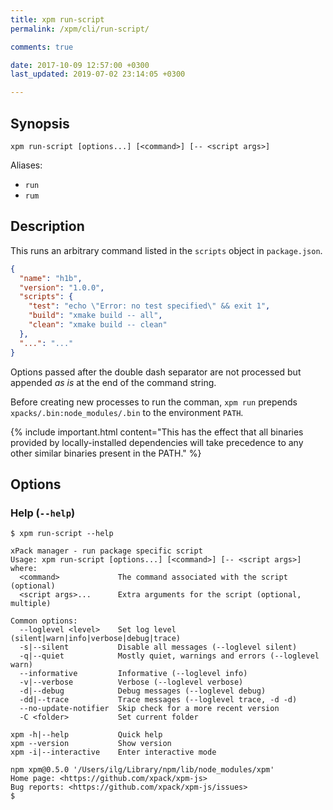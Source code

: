 ```yaml
---
title: xpm run-script
permalink: /xpm/cli/run-script/

comments: true

date: 2017-10-09 12:57:00 +0300
last_updated: 2019-07-02 23:14:05 +0300

---
```


## Synopsis

```
xpm run-script [options...] [<command>] [-- <script args>]
```

Aliases:
- `run`
- `rum`

## Description

This runs an arbitrary command listed in the `scripts` object
in `package.json`.

```json
{
  "name": "h1b",
  "version": "1.0.0",
  "scripts": {
    "test": "echo \"Error: no test specified\" && exit 1",
    "build": "xmake build -- all",
    "clean": "xmake build -- clean"
  },
  "...": "..."
}
```

Options passed after the double dash separator are not processed
but appended _as is_ at the end of the command string.

Before creating new processes to run the comman, `xpm run` prepends
`xpacks/.bin:node_modules/.bin` to the environment `PATH`.

{% include important.html content="This has the effect that all
binaries provided by locally-installed
dependencies will take precedence to any other similar binaries
present in the PATH." %}

## Options

### Help (`--help`)

```
$ xpm run-script --help

xPack manager - run package specific script
Usage: xpm run-script [options...] [<command>] [-- <script args>]
where:
  <command>             The command associated with the script (optional)
  <script args>...      Extra arguments for the script (optional, multiple)

Common options:
  --loglevel <level>    Set log level (silent|warn|info|verbose|debug|trace)
  -s|--silent           Disable all messages (--loglevel silent)
  -q|--quiet            Mostly quiet, warnings and errors (--loglevel warn)
  --informative         Informative (--loglevel info)
  -v|--verbose          Verbose (--loglevel verbose)
  -d|--debug            Debug messages (--loglevel debug)
  -dd|--trace           Trace messages (--loglevel trace, -d -d)
  --no-update-notifier  Skip check for a more recent version
  -C <folder>           Set current folder

xpm -h|--help           Quick help
xpm --version           Show version
xpm -i|--interactive    Enter interactive mode

npm xpm@0.5.0 '/Users/ilg/Library/npm/lib/node_modules/xpm'
Home page: <https://github.com/xpack/xpm-js>
Bug reports: <https://github.com/xpack/xpm-js/issues>
$
```
